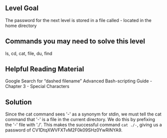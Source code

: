## Level Goal ##

  The password for the next level is stored in a file called - located in the home directory

## Commands you may need to solve this level ##

  ls, cd, cat, file, du, find

## Helpful Reading Material ##

  Google Search for “dashed filename”
  Advanced Bash-scripting Guide - Chapter 3 - Special Characters
  
## Solution ##

Since the cat command sees '-' as a synonym for stdin, we must tell the cat command that '-' is a file in the current directory. We do this by prefixing the '-' file with './'. This makes the successful command `cat ./-`, giving us a password of CV1DtqXWVFXTvM2F0k09SHz0YwRINYA9.

